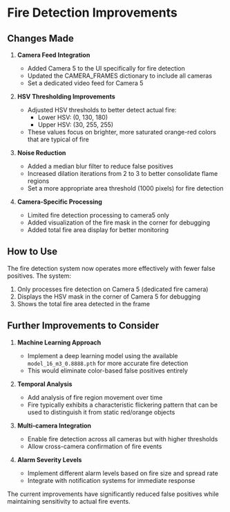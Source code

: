 # Fire Detection Improvements

## Changes Made

1. **Camera Feed Integration**
   - Added Camera 5 to the UI specifically for fire detection
   - Updated the CAMERA_FRAMES dictionary to include all cameras
   - Set a dedicated video feed for Camera 5

2. **HSV Thresholding Improvements**
   - Adjusted HSV thresholds to better detect actual fire:
     - Lower HSV: (0, 130, 180)
     - Upper HSV: (30, 255, 255)
   - These values focus on brighter, more saturated orange-red colors that are typical of fire

3. **Noise Reduction**
   - Added a median blur filter to reduce false positives
   - Increased dilation iterations from 2 to 3 to better consolidate flame regions
   - Set a more appropriate area threshold (1000 pixels) for fire detection

4. **Camera-Specific Processing**
   - Limited fire detection processing to camera5 only
   - Added visualization of the fire mask in the corner for debugging
   - Added total fire area display for better monitoring

## How to Use

The fire detection system now operates more effectively with fewer false positives. The system:
1. Only processes fire detection on Camera 5 (dedicated fire camera)
2. Displays the HSV mask in the corner of Camera 5 for debugging
3. Shows the total fire area detected in the frame

## Further Improvements to Consider

1. **Machine Learning Approach**
   - Implement a deep learning model using the available `model_16_m3_0.8888.pth` for more accurate fire detection
   - This would eliminate color-based false positives entirely

2. **Temporal Analysis**
   - Add analysis of fire region movement over time
   - Fire typically exhibits a characteristic flickering pattern that can be used to distinguish it from static red/orange objects

3. **Multi-camera Integration**
   - Enable fire detection across all cameras but with higher thresholds
   - Allow cross-camera confirmation of fire events

4. **Alarm Severity Levels**
   - Implement different alarm levels based on fire size and spread rate
   - Integrate with notification systems for immediate response

The current improvements have significantly reduced false positives while maintaining sensitivity to actual fire events.